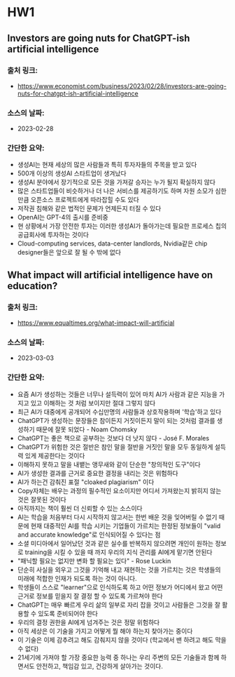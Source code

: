 # HW1

## Investors are going nuts for ChatGPT-ish artificial intelligence
### 출처 링크: 
 - https://www.economist.com/business/2023/02/28/investors-are-going-nuts-for-chatgpt-ish-artificial-intelligence
### 소스의 날짜: 
 - 2023-02-28
### 간단한 요약: 
 - 생성AI는 현재 세상의 많은 사람들과 특히 투자자들의 주목을 받고 있다
 - 500개 이상의 생성AI 스타트업이 생겨났다
 - 생성AI 분야에서 장기적으로 모든 것을 가져갈 승자는 누가 될지 확실하지 않다
 - 많은 스타트업들이 비슷하거나 더 나은 서비스를 제공하기도 하며 자원 소모가 심한 만큼 오픈소스 프로젝트에게 따라잡힐 수도 있다
 - 저작권 침해와 같은 법적인 문제가 언제든지 터질 수 있다
 - OpenAI는 GPT-4의 출시를 준비중
 - 현 상황에서 가장 안전한 투자는 이러한 생성AI가 돌아가는데 필요한 프로세스 칩의 공급회사에 투자하는 것이다
 - Cloud-computing services, data-center landlords, Nvidia같은 chip designer들은 앞으로 잘 될 수 밖에 없다


## What impact will artificial intelligence have on education?
### 출처 링크:
 - https://www.equaltimes.org/what-impact-will-artificial
### 소스의 날짜:
 - 2023-03-03
### 간단한 요약:
 - 요즘 AI가 생성하는 것들은 너무나 설득력이 있어 마치 AI가 사람과 같은 지능을 가지고 있고 이해하는 것 처럼 보이지만 절대 그렇지 않다
 - 최근 AI가 대중에게 공개되어 수십만명의 사람들과 상호작용하며 '학습'하고 있다
 - ChatGPT가 생성하는 문장들은 참이든지 거짓이든지 말이 되는 것처럼 결과를 생성하기 때문에 잘못 되었다 - Noam Chomsky
 - ChatGPT는 좋은 책으로 공부하는 것보다 더 낫지 않다 - José F. Morales
 - ChatGPT가 위험한 것은 절반은 참인 말을 절반을 거짓인 말을 모두 동일하게 설득력 있게 제공한다는 것이다
 - 이해하지 못하고 말을 내뱉는 앵무새와 같이 단순한 "창의적인 도구"이다
 - AI가 생성한 결과를 근거로 중요한 결정을 내리는 것은 위험하다
 - AI가 하는건 감춰진 표절 "cloaked plagiarism" 이다
 - Copy자체는 배우는 과정의 필수적인 요소이지만 어디서 가져왔는지 밝히지 않는 것은 잘못된 것이다
 - 아직까지는 책이 훨씬 더 신뢰할 수 있는 소스이다
 - AI는 학습을 처음부터 다시 시작하지 않고서는 한번 배운 것을 잊어버릴 수 없기 때문에 현재 대중적인 AI를 학습 시키는 기업들이 가르치는 한정된 정보들이 "valid and accurate knowledge"로 인식되어질 수 있다는 점
 - 소셜 미디아에서 일어났던 것과 같은 실수를 반복하지 않으려면 개인이 원하는 정보로 training을 시킬 수 있을 때 까지 우리의 지식 관리를 AI에게 맡기면 안된다
 - "패닉할 필요는 없지만 변화 할 필요는 있다" - Rose Luckin
 - 단순히 사실을 외우고 그것을 기억해 내고 재현하는 것을 가르치는 것은 학생들의 미래에 적합한 인재가 되도록 하는 것이 아니다. 
 - 학생들이 스스로 "learner"으로 인식하도록 하고 어떤 정보가 어디에서 왔고 어떤 근거로 정보를 믿을지 잘 결정 할 수 있도록 가르쳐야 한다
 - ChatGPT는 매우 빠르게 우리 삶의 일부로 자리 잡을 것이고 사람들은 그것을 잘 활용할 수 있도록 준비되어야 한다
 - 우리의 결정 권한을 AI에게 넘겨주는 것은 정말 위험하다
 - 아직 세상은 이 기술을 가지고 어떻게 뭘 해야 하는지 찾아가는 중이다
 - 이 기술은 이제 감추려고 해도 감춰지지 않을 것이다 (학교에서 밴 하려고 해도 막을 수 없다)
 - 21세기에 가져야 할 가장 중요한 능력 중 하나는 우리 주변의 모든 기술들과 함께 하면서도 안전하고, 책임감 있고, 건강하게 살아가는 것이다.